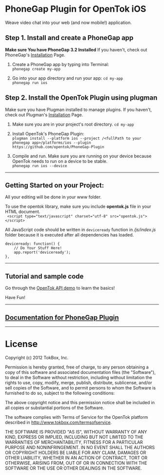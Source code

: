 PhoneGap Plugin for OpenTok iOS
===

Weave video chat into your web (and now mobile!) application.

## Step 1. Install and create a PhoneGap app
**Make sure You have PhoneGap 3.2 Installed** If you haven't, check out PhoneGap's [Installation](http://phonegap.com/install/) Page.

1. Create a PhoneGap app by typing into Terminal:  
`phonegap create my-app`  

2. Go into your app directory and run your app:
`cd my-app`  
`phonegap run ios`


## Step 2. Install the OpenTok Plugin using plugman
Make sure you have Plugman installed to manage plugins. If you haven't, check out Plugman's [Installation](http://docs.phonegap.com/en/3.2.0/plugin_ref_plugman.md.html) Page.  

1. Make sure you are in your project's root directory. 
`cd my-app`

2. Install OpenTok's PhoneGap Plugin:  
`plugman install --platform ios --project /<fullPath to your phonegap app>/platforms/ios --plugin https://github.com/opentok/PhoneGap-Plugin`

3. Compile and run. Make sure you are running on your device because OpenTok needs to run on a device to be stable.  
`phonegap run ios --device`


---

## Getting Started on your Project:
All your editing will be done in your www folder.

To use the opentok library, make sure you include **opentok.js** file in your HTML document.  
` <script type="text/javascript" charset="utf-8" src="opentok.js"></script>`

All JavaScript code should be written in `deviceready` function in */js/index.js* folder because it is executed after all dependencies has loaded.

    deviceready: function() {
        // Do Your Stuff Here!
        app.report('deviceready');
    },

---

## Tutorial and sample code
Go through the [OpenTok API demo](http://www.tokbox.com/opentok/demo) to learn the basics!  

Have Fun!

----

## [Documentation for PhoneGap Plugin](/opentok/PhoneGap-Plugin/blob/master/docs/README.md)

----

License
===

Copyright (c) 2012 TokBox, Inc.

Permission is hereby granted, free of charge, to any person obtaining a copy of this software and associated documentation files (the "Software"), to deal in the Software without restriction, including without limitation the rights to use, copy, modify, merge, publish, distribute, sublicense, and/or sell copies of the Software, and to permit persons to whom the Software is furnished to do so, subject to the following conditions:


The above copyright notice and this permission notice shall be included in all copies or substantial portions of the Software.

The software complies with Terms of Service for the OpenTok platform described in <http://www.tokbox.com/termsofservice>.

THE SOFTWARE IS PROVIDED "AS IS", WITHOUT WARRANTY OF ANY KIND, EXPRESS OR IMPLIED, INCLUDING BUT NOT LIMITED TO THE WARRANTIES OF MERCHANTABILITY, FITNESS FOR A PARTICULAR PURPOSE AND NONINFRINGEMENT. IN NO EVENT SHALL THE AUTHORS OR COPYRIGHT HOLDERS BE LIABLE FOR ANY CLAIM, DAMAGES OR OTHER LIABILITY, WHETHER IN AN ACTION OF CONTRACT, TORT OR OTHERWISE, ARISING FROM, OUT OF OR IN CONNECTION WITH THE SOFTWARE OR THE USE OR OTHER DEALINGS IN THE SOFTWARE.
